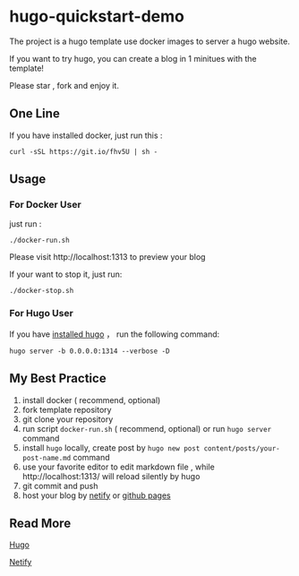 hugo-quickstart-demo
====

The project is a hugo template use docker images to server a  hugo website.

If you want to try hugo,  you can create a blog  in 1 minitues with the template!

Please star , fork and enjoy it.



## One Line

If you have installed docker, just run this :

```
curl -sSL https://git.io/fhv5U | sh -
```



## Usage

### For Docker User 

 just run :

```
./docker-run.sh
```

Please visit http://localhost:1313  to preview your blog

If your want to stop it, just run:

```
./docker-stop.sh
```



### For Hugo User

If you have [installed hugo](https://gohugo.io/getting-started/installing/) ， run the following command:

```
hugo server -b 0.0.0.0:1314 --verbose -D
```



## My Best Practice 

1. install docker ( recommend, optional)
2. fork template repository
3.  git clone your repository
4.  run script  `docker-run.sh` ( recommend, optional)  or   run `hugo server` command
5.  install `hugo` locally, create post by `hugo new post content/posts/your-post-name.md` command  
6.  use your favorite editor to edit markdown file , while   http://localhost:1313/  will reload silently by hugo
7. git commit and push 
8. host your blog by [netify](https://www.netlify.com/) or [github pages](https://gohugo.io/hosting-and-deployment/hosting-on-github/)




## Read More

[Hugo](https://gohugo.io/) 

[Netify](https://www.netlify.com/)

